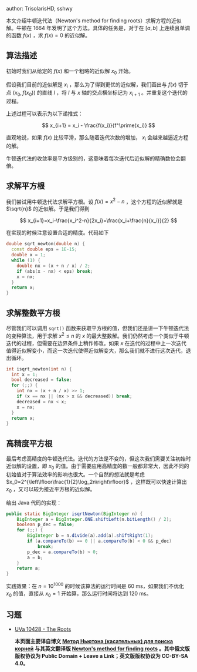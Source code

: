 author: TrisolarisHD, sshwy

本文介绍牛顿迭代法（Newton's method for finding roots）求解方程的近似解。牛顿在 1664 年发明了这个方法。具体的任务是，对于在 $[a,b]$ 上连续且单调的函数 $f(x)$ ，求 $f(x)=0$ 的近似解。

## 算法描述

初始时我们从给定的 $f(x)$ 和一个粗略的近似解 $x_0$ 开始。

假设我们目前的近似解是 $x_i$ ，那么为了得到更优的近似解，我们画出与 $f(x)$ 切于点 $(x_0,f(x_0))$ 的直线 $l$ ，将 $l$ 与 $x$ 轴的交点横坐标记为 $x_{i+1}$ 。并重复这个迭代的过程。

上述过程可以表示为以下递推式：

$$
 x_{i+1} = x_i - \frac{f(x_i)}{f^\prime(x_i)}
$$

直观地说，如果 $f(x)$ 比较平滑，那么随着迭代次数的增加， $x_i$ 会越来越逼近方程的解。

牛顿迭代法的收敛率是平方级别的，这意味着每次迭代后近似解的精确数位会翻倍。

## 求解平方根

我们尝试用牛顿迭代法求解平方根。设 $f(x)=x^2-n$ ，这个方程的近似解就是 $\sqrt{n}$ 的近似解。于是我们得到

$$
x_{i+1}=x_i-\frac{x_i^2-n}{2x_i}=\frac{x_i+\frac{n}{x_i}}{2}
$$

在实现的时候注意设置合适的精度。代码如下

```cpp
double sqrt_newton(double n) {
  const double eps = 1E-15;
  double x = 1;
  while (1) {
    double nx = (x + n / x) / 2;
    if (abs(x - nx) < eps) break;
    x = nx;
  }
  return x;
}
```

## 求解整数平方根

尽管我们可以调用 `sqrt()` 函数来获取平方根的值，但我们还是讲一下牛顿迭代法的变种算法，用于求解 $x^2\le n$ 的 $x$ 的最大整数解。我们仍然考虑一个类似于牛顿迭代的过程，但需要在边界条件上稍作修改。如果 $x$ 在迭代的过程中上一次迭代值得近似解变小，而这一次迭代使得近似解变大，那么我们就不进行这次迭代，退出循环。

```cpp
int isqrt_newton(int n) {
  int x = 1;
  bool decreased = false;
  for (;;) {
    int nx = (x + n / x) >> 1;
    if (x == nx || (nx > x && decreased)) break;
    decreased = nx < x;
    x = nx;
  }
  return x;
}
```

## 高精度平方根

最后考虑高精度的牛顿迭代法。迭代的方法是不变的，但这次我们需要关注初始时近似解的设置，即 $x_0$ 的值。由于需要应用高精度的数一般都非常大，因此不同的初始值对于算法效率的影响也很大。一个自然的想法就是考虑 $x_0=2^{\left\lfloor\frac{1}{2}\log_2n\right\rfloor}$ ，这样既可以快速计算出 $x_0$ ，又可以较为接近平方根的近似解。

给出 Java 代码的实现：

```java
public static BigInteger isqrtNewton(BigInteger n) {
	BigInteger a = BigInteger.ONE.shiftLeft(n.bitLength() / 2);
	boolean p_dec = false;
	for (;;) {
		BigInteger b = n.divide(a).add(a).shiftRight(1);
		if (a.compareTo(b) == 0 || a.compareTo(b) < 0 && p_dec)
			break;
		p_dec = a.compareTo(b) > 0;
		a = b;
	}
	return a;
}
```

实践效果：在 $n=10^{1000}$ 的时候该算法的运行时间是 60 ms，如果我们不优化 $x_0$ 的值，直接从 $x_0=1$ 开始算，那么运行时间将达到 120 ms。

## 习题

-    [UVa 10428 - The Roots](https://uva.onlinejudge.org/index.php?option=com_onlinejudge&Itemid=8&category=16&page=show_problem&problem=1369)

     **本页面主要译自博文 [Метод Ньютона (касательных) для поиска корней](http://e-maxx.ru/algo/roots_newton) 与其英文翻译版 [Newton's method for finding roots](https://cp-algorithms.com/num_methods/roots_newton.html) 。其中俄文版版权协议为 Public Domain + Leave a Link；英文版版权协议为 CC-BY-SA 4.0。**
